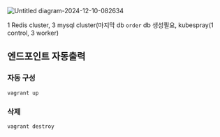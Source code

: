 ![Untitled diagram-2024-12-10-082634](https://github.com/user-attachments/assets/31822aaf-ff28-44b5-afbc-a97d1d91edae)

1 Redis cluster, 3 mysql cluster(마지막 db `order` db 생성필요, kubespray(1 control, 3 worker)

## 엔드포인트 자동출력

### 자동 구성
```
vagrant up
```
### 삭제
```
vagrant destroy
```
